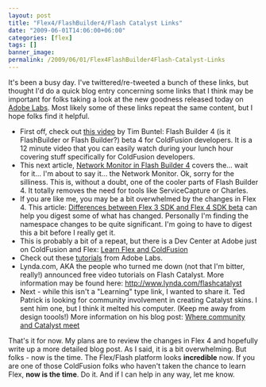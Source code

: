 ```yaml
---
layout: post
title: "Flex4/FlashBuilder4/Flash Catalyst Links"
date: "2009-06-01T14:06:00+06:00"
categories: [flex]
tags: []
banner_image: 
permalink: /2009/06/01/Flex4FlashBuilder4Flash-Catalyst-Links
---
```


It's been a busy day. I've twittered/re-tweeted a bunch of these links, but thought I'd do a quick blog entry concerning some links that I think may be important for folks taking a look at the new goodness released today on <a href="http://labs.adobe.com">Adobe Labs</a>. Most likely some of these links repeat the same content, but I hope folks find it helpful.

<ul>
<li>First off, check out <a href="http://www.adobe.com/devnet/flex/articles/fcf_flex_for_coldfusion_developers.html">this video</a> by Tim Buntel: Flash Builder 4 (is it FlashBuilder or Flash Builder?) beta 4 for ColdFusion developers. It is a 12 minute video that you can easily watch during your lunch hour covering stuff specifically for ColdFusion developers.</li>
<li>This next article, <a href="http://anirudhs.chaosnet.org/blog/2009.06.01.html">Network Monitor in Flash Builder 4</a> covers the... wait for it... I'm about to say it... the Network Monitor. Ok, sorry for the silliness. This is, without a doubt, one of the cooler parts of Flash Builder 4. It totally removes the need for tools like ServiceCapture or Charles.</li>
<li>If you are like me, you may be a bit overwhelmed by the changes in Flex 4. This article: <a href="http://www.adobe.com/devnet/flex/articles/flex3and4_differences.html">Differences between Flex 3 SDK and Flex 4 SDK beta</a> can help you digest some of what has changed. Personally I'm finding the namespace changes to be quite significant. I'm going to have to digest this a bit before I really get it.</li>
<li>This is probably a bit of a repeat, but there is a Dev Center at Adobe just on ColdFusion and Flex: <a href="http://www.adobe.com/devnet/flex/flex_cf.html">Learn Flex and ColdFusion</a></li>
<li>Check out these <a href="http://labs.adobe.com/technologies/flashbuilder4/tutorials/">tutorials</a> from Adobe Labs.</li>
<li>Lynda.com, AKA the people who turned me down (not that I'm bitter, really!) announced free video tutorials on Flash Catalyst. More information may be found here: <a href="http://www.lynda.com/flashcatalyst">http://www.lynda.com/flashcatalyst</a></li>
<li>Next - while this isn't a "Learning" type link, I wanted to share it. Ted Patrick is looking for community involvement in creating Catalyst skins. I sent him one, but I think it melted his computer. (Keep me away from design toools!) More information on his blog post: <a href="http://onflash.org/ted/2009/06/where-community-and-catalyst-meet.php">Where community and Catalyst meet</a></li>
</ul>

That's it for now. My plans are to review the changes in Flex 4 and hopefully write up a more detailed blog post. As I said, it is a bit overwhelming. But folks - now is the time. The Flex/Flash platform looks <b>incredible</b> now. If you are one of those ColdFusion folks who haven't taken the chance to learn Flex, <b>now is the time</b>. Do it. And if I can help in any way, let me know.
